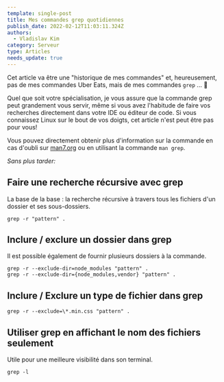 ```yaml
---
template: single-post
title: Mes commandes grep quotidiennes
publish_date: 2022-02-12T11:03:11.324Z
authors:
  - Vladislav Kim
category: Serveur
type: Articles
needs_update: true
---
```

Cet article va être une "historique de mes commandes" et, heureusement, pas de mes commandes Uber Eats, mais de mes commandes `grep` ... 🥁

Quel que soit votre spécialisation, je vous assure que la commande grep peut grandement vous servir, même si vous avez l'habitude de faire vos recherches directement dans votre IDE ou éditeur de code. Si vous connaissez Linux sur le bout de vos doigts, cet article n'est peut être pas pour vous!

Vous pouvez directement obtenir plus d'information sur la commande en cas d'oubli sur [man7.org](https://man7.org/linux/man-pages/man1/grep.1.html) ou en utilisant la commande `man grep`.

*Sans plus tarder:*

## Faire une recherche récursive avec grep

La base de la base : la recherche récursive à travers tous les fichiers d'un dossier et ses sous-dossiers.

```
grep -r "pattern" .

```

## Inclure / exclure un dossier dans grep

Il est possible également de fournir plusieurs dossiers à la commande.

```
grep -r --exclude-dir=node_modules "pattern" .
grep -r --exclude-dir={node_modules,vendor} "pattern" .
```

## Inclure / Exclure un type de fichier dans grep

```
grep -r --exclude=\*.min.css "pattern" .
```

## Utiliser grep en affichant le nom des fichiers seulement

Utile pour une meilleure visibilité dans son terminal.

```
grep -l
```